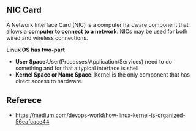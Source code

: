 ## NIC Card
A Network Interface Card (NIC) is a computer hardware component that allows a **computer to connect to a network**. NICs may be used for both wired and wireless connections.

**Linux OS has two-part**

 - **User Space**:User(Processes/Application/Services) need to do something and for that a typical interface is shell
 - **Kernel Space or Name Space**: Kernel is the only component that has direct access to hardware.


## Referece 

 - https://medium.com/devops-world/how-linux-kernel-is-organized-56eafcace44

<!--stackedit_data:
eyJoaXN0b3J5IjpbNjkzMTM0MzI2LDM4ODE5Nzc2OSwtMTg1MD
AwNDE2Niw0OTc4MTg4MTAsNzMwOTk4MTE2XX0=
-->